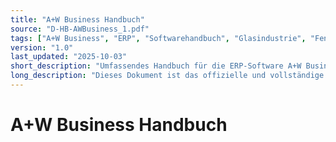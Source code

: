 ```yaml
---
title: "A+W Business Handbuch"
source: "D-HB-AWBusiness_1.pdf"
tags: ["A+W Business", "ERP", "Softwarehandbuch", "Glasindustrie", "Fensterbau", "Stammdaten", "Auftragsverwaltung", "Produktionsplanung"]
version: "1.0"
last_updated: "2025-10-03"
short_description: "Umfassendes Handbuch für die ERP-Software A+W Business, die speziell für die Glas-, Fenster- und Türenindustrie entwickelt wurde. Das Dokument beschreibt die Stammdatenverwaltung, Auftragsbearbeitung, Produktionsplanung und weitere Module."
long_description: "Dieses Dokument ist das offizielle und vollständige Handbuch für die Software A+W Business. Es richtet sich an Endanwender und Administratoren des Systems. Das Handbuch ist modular aufgebaut und deckt alle Aspekte der Software ab, von den Grundlagen und der Systemarchitektur bis hin zu detaillierten Anleitungen für spezifische Funktionen. Die Hauptmodule umfassen Überblick (A), Stammdaten (B), Verkauf (C), Einkauf (D), Fertigung (E), Statistik (F), Lagerwirtschaft (G), Kapazitätsplanung (H), Kistenmanagement (K) und den Barcode Manager (Y). Jedes Modul wird mit einem Tutorial eingeführt, das den Benutzern hilft, die Funktionen schrittweise zu erlernen. Es behandelt Themen wie die Anlage und Pflege von Kunden-, Lieferanten- und Produktdaten, die Preis- und Rabattgestaltung, die Abwicklung von Verkaufs- und Einkaufsprozessen, die Produktionssteuerung, Lagerverwaltung und Kapazitätsplanung. Das Handbuch enthält zudem rechtliche Hinweise, Darstellungskonventionen und eine detaillierte Revisionsübersicht. Es dient als umfassendes Nachschlagewerk für alle Prozesse und Konfigurationen innerhalb von A+W Business."
---
```


# A+W Business Handbuch

